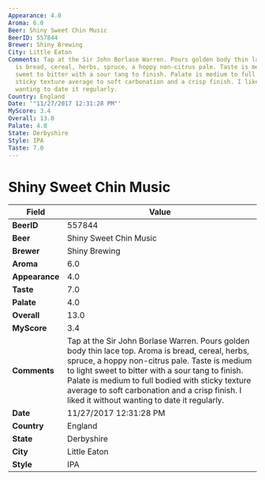 ```yaml
---
Appearance: 4.0
Aroma: 6.0
Beer: Shiny Sweet Chin Music
BeerID: 557844
Brewer: Shiny Brewing
City: Little Eaton
Comments: Tap at the Sir John Borlase Warren. Pours golden body thin lace top. Aroma
  is bread, cereal, herbs, spruce, a hoppy non-citrus pale. Taste is medium to light
  sweet to bitter with a sour tang to finish. Palate is medium to full bodied with
  sticky texture average to soft carbonation and a crisp finish. I liked it without
  wanting to date it regularly.
Country: England
Date: '"11/27/2017 12:31:28 PM"'
MyScore: 3.4
Overall: 13.0
Palate: 4.0
State: Derbyshire
Style: IPA
Taste: 7.0
---
```


# Shiny Sweet Chin Music

| Field         | Value |
|---------------|-------|
| **BeerID** | 557844 |
| **Beer** | Shiny Sweet Chin Music |
| **Brewer** | Shiny Brewing |
| **Aroma** | 6.0 |
| **Appearance** | 4.0 |
| **Taste** | 7.0 |
| **Palate** | 4.0 |
| **Overall** | 13.0 |
| **MyScore** | 3.4 |
| **Comments** | Tap at the Sir John Borlase Warren. Pours golden body thin lace top. Aroma is bread, cereal, herbs, spruce, a hoppy non-citrus pale. Taste is medium to light sweet to bitter with a sour tang to finish. Palate is medium to full bodied with sticky texture average to soft carbonation and a crisp finish. I liked it without wanting to date it regularly. |
| **Date** | 11/27/2017 12:31:28 PM |
| **Country** | England |
| **State** | Derbyshire |
| **City** | Little Eaton |
| **Style** | IPA |

